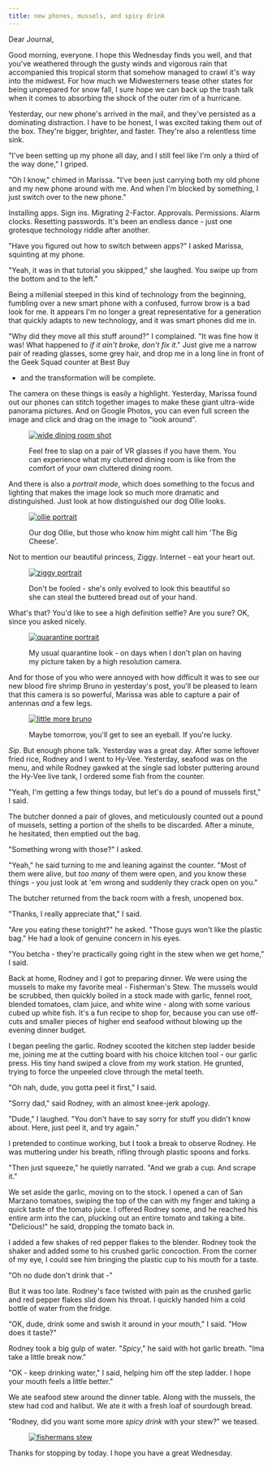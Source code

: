 ```yaml
---
title: new phones, mussels, and spicy drink
---
```


Dear Journal,

Good morning, everyone.  I hope this Wednesday finds you well, and
that you've weathered through the gusty winds and vigorous rain that
accompanied this tropical storm that somehow managed to crawl it's way
into the midwest.  For how much we Midwesterners tease other states
for being unprepared for snow fall, I sure hope we can back up the
trash talk when it comes to absorbing the shock of the outer rim of a
hurricane.

Yesterday, our new phone's arrived in the mail, and they've persisted
as a dominating distraction.  I have to be honest, I was excited
taking them out of the box.  They're bigger, brighter, and faster.
They're also a relentless time sink.

"I've been setting up my phone all day, and I still feel like I'm only
a third of the way done," I griped.

"Oh I know," chimed in Marissa.  "I've been just carrying both my old
phone and my new phone around with me.  And when I'm blocked by
something, I just switch over to the new phone."

Installing apps.  Sign ins.  Migrating 2-Factor.  Approvals.
Permissions.  Alarm clocks.  Resetting passwords.  It's been an
endless dance - just one grotesque technology riddle after another.

"Have you figured out how to switch between apps?" I asked Marissa,
squinting at my phone.

"Yeah, it was in that tutorial you skipped," she laughed.  You swipe
up from the bottom and to the left."

Being a millenial steeped in this kind of technology from the
beginning, fumbling over a new smart phone with a confused, furrow
brow is a bad look for me.  It appears I'm no longer a great
representative for a generation that quickly adapts to new technology,
and it was smart phones did me in.

"Why did they move all this stuff around?" I complained.  "It was fine
how it was!  What happened to _if it ain't broke, don't fix it_."
Just give me a narrow pair of reading glasses, some grey hair, and
drop me in a long line in front of the Geek Squad counter at Best Buy
- and the transformation will be complete.

The camera on these things is easily a highlight.  Yesterday, Marissa
found out our phones can stitch together images to make these giant
ultra-wide panorama pictures.  And on Google Photos, you can even full
screen the image and click and drag on the image to "look around".

<figure>
  <a href="/images/wide-dining-room-shot.jpg">
    <img alt="wide dining room shot" src="/images/wide-dining-room-shot.jpg"/>
  </a>
  <figcaption>
    <p>Feel free to slap on a pair of VR glasses if you have them.
You can experience what my cluttered dining room is like from the
comfort of your own cluttered dining room.</p>
  </figcaption>
</figure>

And there is also a _portrait mode_, which does something to the focus
and lighting that makes the image look so much more dramatic and
distinguished.  Just look at how distinguished our dog Ollie looks.

<figure>
  <a href="/images/ollie-portrait.jpg">
    <img alt="ollie portrait" src="/images/ollie-portrait.jpg"/>
  </a>
  <figcaption>
    <p>Our dog Ollie, but those who know him might call him 'The Big
Cheese'.</p>
  </figcaption>
</figure>

Not to mention our beautiful princess, Ziggy.  Internet - eat your
heart out.

<figure>
  <a href="/images/ziggy-portrait.jpg">
    <img alt="ziggy portrait" src="/images/ziggy-portrait.jpg"/>
  </a>
  <figcaption>
    <p>Don't be fooled - she's only evolved to look this beautiful
so she can steal the buttered bread out of your hand.</p>
  </figcaption>
</figure>

What's that?  You'd like to see a high definition selfie?  Are you
sure?  OK, since you asked nicely.

<figure>
  <a href="/images/quarantine-portrait.jpg">
    <img alt="quarantine portrait" src="/images/quarantine-portrait.jpg"/>
  </a>
  <figcaption>
    <p>My usual quarantine look - on days when I don't plan on
having my picture taken by a high resolution camera.</p>
  </figcaption>
</figure>

And for those of you who were annoyed with how difficult it was to see
our new blood fire shrimp Bruno in yesterday's post, you'll be pleased
to learn that this camera is so powerful, Marissa was able to capture
a pair of antennas _and_ a few legs.

<figure>
  <a href="/images/little-more-bruno.jpg">
    <img alt="little more bruno" src="/images/little-more-bruno.jpg"/>
  </a>
  <figcaption>
    <p>Maybe tomorrow, you'll get to see an eyeball.  If you're lucky.</p>
  </figcaption>
</figure>

_Sip_.  But enough phone talk.  Yesterday was a great day.  After some
leftover fried rice, Rodney and I went to Hy-Vee.  Yesterday, seafood
was on the menu, and while Rodney gawked at the single sad lobster
puttering around the Hy-Vee live tank, I ordered some fish from the
counter.

"Yeah, I'm getting a few things today, but let's do a pound of mussels
first," I said.

The butcher donned a pair of gloves, and meticulously counted out a
pound of mussels, setting a portion of the shells to be discarded.
After a minute, he hesitated, then emptied out the bag.

"Something wrong with those?" I asked.

"Yeah," he said turning to me and leaning against the counter.  "Most
of them were alive, but _too many_ of them were open, and you know
these things - you just look at 'em wrong and suddenly they crack open
on you."

The butcher returned from the back room with a fresh, unopened box.

"Thanks, I really appreciate that," I said.

"Are you eating these tonight?" he asked.  "Those guys won't like the
plastic bag."  He had a look of genuine concern in his eyes.

"You betcha - they're practically going right in the stew when we get
home," I said.

Back at home, Rodney and I got to preparing dinner.  We were using the
mussels to make my favorite meal - Fisherman's Stew.  The mussels
would be scrubbed, then quickly boiled in a stock made with garlic,
fennel root, blended tomatoes, clam juice, and white wine - along with
some various cubed up white fish.  It's a fun recipe to shop for,
because you can use off-cuts and smaller pieces of higher end seafood
without blowing up the evening dinner budget.

I began peeling the garlic.  Rodney scooted the kitchen step ladder
beside me, joining me at the cutting board with his choice kitchen
tool - our garlic press.  His tiny hand swiped a clove from my work
station.  He grunted, trying to force the unpeeled clove through the
metal teeth.

"Oh nah, dude, you gotta peel it first," I said.

"Sorry dad," said Rodney, with an almost knee-jerk apology.

"Dude," I laughed.  "You don't have to say sorry for stuff you didn't
know about.  Here, just peel it, and try again."

I pretended to continue working, but I took a break to observe
Rodney.  He was muttering under his breath, rifling through plastic
spoons and forks.

"Then just squeeze," he quietly narrated.  "And we grab a cup.  And
scrape it."

We set aside the garlic, moving on to the stock.  I opened a can of
San Marzano tomatoes, swiping the top of the can with my finger and
taking a quick taste of the tomato juice.  I offered Rodney some, and
he reached his entire arm into the can, plucking out an entire tomato
and taking a bite.  "Delicious!" he said, dropping the tomato back in.

I added a few shakes of red pepper flakes to the blender.  Rodney took
the shaker and added some to his crushed garlic concoction.  From the
corner of my eye, I could see him bringing the plastic cup to his
mouth for a taste.

"Oh no dude don't drink that -"

But it was too late.  Rodney's face twisted with pain as the crushed
garlic and red pepper flakes slid down his throat.  I quickly handed
him a cold bottle of water from the fridge.

"OK, dude, drink some and swish it around in your mouth," I said.
"How does it taste?"

Rodney took a big gulp of water.  "_Spicy_," he said with hot garlic
breath.  "Ima take a little break now."

"OK - keep drinking water," I said, helping him off the step ladder.
I hope your mouth feels a little better."

We ate seafood stew around the dinner table.  Along with the mussels,
the stew had cod and halibut.  We ate it with a fresh loaf of
sourdough bread.

"Rodney, did you want some more _spicy drink_ with your stew?" we
teased.

<figure>
  <a href="/images/fishermans-stew.jpg">
    <img alt="fishermans stew" src="/images/fishermans-stew.jpg"/>
  </a>
</figure>

Thanks for stopping by today.  I hope you have a great Wednesday.
